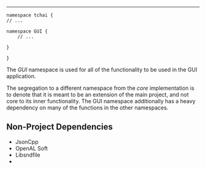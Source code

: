 ___

```
namespace tchai {
// ...

namespace GUI {
	// ...

}

}
```


The <i>GUI</i> namespace is used for all of the functionality to be used in the GUI application.

The segregation to a different namespace from the <i>core</i> implementation is to denote that it is meant to be an extension of the main project, and not core to its inner functionality. The GUI namespace additionally has a heavy dependency on many of the functions in the other namespaces.

## Non-Project Dependencies
- JsonCpp
- OpenAL Soft
- Libsndfile
- 